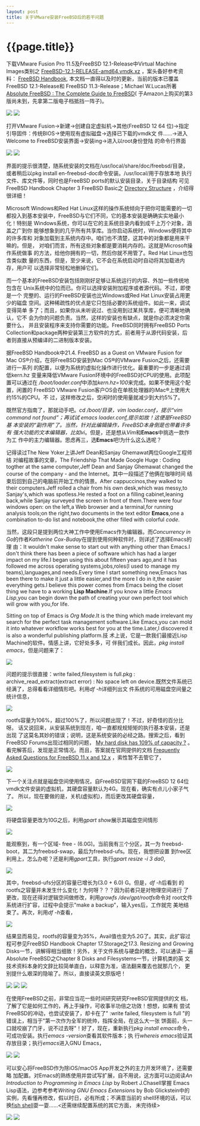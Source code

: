 ```yaml
---
layout: post
title: 关于VMware安装FreeBSD后的若干问题
---
```

{{page.title}}
=======================

下载VMware Fusion Pro 11.5及FreeBSD 12.1-Release中Virtual Machine
Images类别之
[FreeBSD-12.1-RELEASE-amd64.vmdk.xz](https://download.freebsd.org/ftp/releases/VM-IMAGES/12.1-RELEASE/amd64/Latest/)
，案头备好参考资料：
[FreeBSD Handbook](https://www.freebsd.org/doc/en_US.ISO8859-1/books/handbook/),
本文档一直得以及时的更新，当前的版本已覆盖FreeBSD 12.1-Release和
FreeBSD 11.3-Release；Michael W.Lucas所著[Absolute FreeBSD : The
Complete Guide to FreeBSD](https://www.amazon.com/Absolute-FreeBSD-3rd-Complete-Guide/dp/1593278926/ref=sr_1_1?dchild=1&keywords=Absolute+FreeBSD&qid=1594090340&s=books&sr=1-1)(
于Amazon上购买的第3版尚未到，先拿第二版电子档抵挡一阵子)。

<img src="/images/posts/2020-04-20/FreeBSD_Handbook.png">
<img src="/images/posts/2020-04-20/Absolute_FreeBSD.png">

打开VMware Fusion->新建->创建自定虚拟机->其他(FreeBSD 12 64
位)->指定引导固件：传统BIOS->使用现有虚拟磁盘->选择已下载的vmdk文
件......->进入Welcome to FreeBSD安装界面->安装ing->进入以root身份登陆
的命令行界面

<img src="/images/posts/2020-04-20/FreeBSD_install_Welcome.png">
<img src="/images/posts/2020-04-20/FreeBSD_install_root.png">

界面的提示很清楚，随系统安装的文档在/usr/local/share/doc/freebsd/目录，
或者稍后以pkg install en-freebsd-doc命令安装。/usr/local/用于存放本地
执行文件、库文件等，同时也是FreeBSD ports的默认安装目录，关于目录结构
可见FreeBSD Handbook Chapter 3 FreeBSD Basic之
[Directory Structure](https://www.freebsd.org/doc/en_US.ISO8859-1/books/handbook/dirstructure.html)
，介绍得很详细！

Microsoft Windows和Red Hat Linux这样的操作系统倾向于把你可能需要的一切
都投入到基本安装中，FreeBSD与它们不同，它的基本安装是确确实实地最小化！特别是
Windows系统，你可以在它的主系统目录内看到成千上万个对象，涵盖之广到你
能够想象到的几乎所有共享库。当你启动系统时，Windows便将其中的许多库和
对象加载到主系统内存中。咱们也不清楚，这其中的对象都是用来干嘛的。但是，
对咱们而言，所有这些对象都是要消耗内存的。这就是Microsoft操作系统做事
的方法，给他你拥有的一切，然后你就不用管了。Red Hat Linux也包含类似数
量的东西，但是，至少来说，它不会在系统启动时自动将其加载进内存，用户可
以选择非常轻松地删掉它们。

而一个基本的FreeBSD安装包括刚刚好足够让系统运行的内容、外加一些传统地包含在
Unix系统中的位而已。你可以选择安装附加程序或者源代码。不过，即使是一个
完整的、运行的FreeBSD安装也比Windows或Red Hat Linux安装占用更少的磁盘
空间。这种稀疏性的优点是它只包括必要的系统组件。如此一来，调试变得简单
多了；而且，如果你从未听说过、也没用到过某共享库，便可清晰地确认，它不
会为你的问题负责。当然，这样的安装也有缺点，就是你必须决定你需要什么，
并且安装程序来支持你需要的功能。FreeBSD同时拥有FreeBSD Ports
Collection和package两种安装第三方软件的方式，前者用于从源代码安装，后
者则直接从预编译的二进制版本安装。

据FreeBSD Handbook中21.4. FreeBSD as a Guest on VMware Fusion for Mac
OS®介绍，在将FreeBSD安装到Mac OS®的VMware Fusion之后，还需要进行一系列
的配置，以便为系统的虚拟化操作进行优化。最重要的一步是通过调低kern.hz
变量来降低VMware Fusion环境中的FreeBSD对CPU的使用。此项配置可以通过在
*/boot/loader.conf*中添加*kern.hz=100*来完成。如果不使用这个配置，闲置的
FreeBSD VMware Fusion客户OS会在单核处理器的iMac®上使用大约15%的CPU。不
过，这样修改之后，空闲时的使用量就减少到大约5%了。

既然官方指南了，那就动手吧。*cd /boot/*目录，*vim loader.conf*，提示“vim
command not found”；再试试 *emacs loader.conf*,提示如故！这便是FreeBSD基
本安装的“副作用”了。当然，针对此编辑操作，FreeBSD本身倒是也带着许多有
强大功能的文本编辑器，比如*vi*。但是，还是想从*Vim*和**Emacs**中挑选一款作为工
作中的主力编辑器。思虑再三，选**Emacs**吧!为什么这么选呢？

记得读过The New Yoker上讲Jeff Dean和Sanjay Ghemawat两位Google工程师结
对编程故事的文章，The Friendship That Made Google Huge : Coding
togther at the same computer,Jeff Dean and Sanjay Ghemawat changed the
course of the company - and the Internet。其中一段描述了他俩在咖啡时间
结束后回到自己的电脑前开始工作的情景。After cappuccinos,they walked to
their computers.Jeff rolled a chair from his own desk,which was
messy,to Sanjay's,which was spotless.He rested a foot on a filling
cabinet,leaning back,while Sanjay surveyed the screen in front of
them.There were four windows open: on the left,a Web browser and a
terminal,for running analysis tools;on the right,two documents in the
text editor **Emacs**,one a combination to-do list and notebook,the
other filled with colorful *code*.

当然，这段只是提到两位大神工作中使用Emacs作为编辑器。而*Concurrency in
Go*的作者*Katherine Cox-Buday*在提到使用何种软件时，则详述了选择Emacs的理
由：It wouldn't make sense to start out with anything other than
Emacs.I don't think there has been a piece of software which has had a
larger impact on my life.I began using this about fifteen years
ago,and it has followed me across operating systems,jobs,roles(I used
to manage my teams),languages,and needs.Every time I start something
new,Emacs has been there to make it just a little easier,and the more
I do in it,the easier everything gets.I believe this power comes from
Emacs being the closet thing we have to a working **Lisp Machine**.If
you know a little *Emacs Lisp*,you can begin down the path of creating
your own perfect tool which will grow with you,for life.

Sitting on top of Emacs is *Org Mode*.It is the thing which made
irrelevant my search for the perfect task management software.Like
Emacs,you can mold it into whatever workflow works best for you at the
time.Later,I discovered it is also a wonderful publishing platform.技
术上说，它是一款我们最接近Lisp Machine的软件。情感上讲，它好处多多，可
伴我们成长。因此，*pkg install emacs*，但是问题来了：

<img src="/images/posts/2020-04-20/pkg_install_emacs_fails.png">

问题的提示很直接：write failed,filesystem is
full.pkg : archive_read_extract(extract error) : No space left on
device.既然文件系统已经满了，总得看看详细情形吧。利用*df -h*详细列出文
件系统的可用磁盘空间量之统计信息，

<img src="/images/posts/2020-04-20/pkg_install_emacs_fails_df.png">

rootfs容量为106%，超过100%了，所以问题出现了！不过，好奇怪的百分比呀。
话又说回来，从安装系统到现在，咱一直都规规矩矩的执行基本安装，还是出现
了这莫名其妙的错误；说明，这是系统安装的必经之路。搜索之后，看到
FreeBSD Forums出现过相同的问题，
[My hard disk has 109% of capacity ?](https://forums.freebsd.org/threads/my-hard-disk-has-109-of-capacity.68366/)
。看完解答后，发现是正常情况。而且，答案就在官网提供的文档
[Frequently Asked Questions for FreeBSD 11.x and 12.x](https://www.freebsd.org/doc/en/books/faq/disks.html#idp59477704)
，索性暂不去管它了，

<img src="/images/posts/2020-04-20/capacity_is_more_than_100_percentage.png">

下一个关注点就是磁盘空间使用情况，自FreeBSD官网下载的FreeBSD 12 64位
vmdk文件安装的虚拟机，其硬盘容量默认为4G。现在看，确实有点儿小家子气了。
所以，现在要做的是，关机(虚拟机)，而后更改其硬盘容量，

<img src="/images/posts/2020-04-20/FreeBSD-12.1-amd64_modify_SCSI.png">

将硬盘容量更改为10G之后，利用*gpart show*展示其磁盘空间情形

<img src="/images/posts/2020-04-20/gpart_show.png">

能观察到，有一个区域- free - (6.0G)。当前我有三个分区，其一为
freebsd-boot，其二为freebsd-swap，最后为freebsd-ufs。现在，我想把设置
到free区利用上，怎么办呢？还是利用*gpart*工具，执行*gpart resize -i 3 da0*,

<img src="/images/posts/2020-04-20/gpart_resize.png">

其中，freebsd-ufs分区的容量已增长为(3.0 + 6.0) G。但是，*df -h*后看到
的rootfs之容量并未发生什么变化！为何呀？？？因为前者只是对物理空间进行
了更改，现在还得对逻辑空间做修改，利用*growfs /dev/gpt/rootfs*命令对
root文件系统进行扩容，过程中会提示"make a backup"，输入yes后，工作就完
美地结束了。再次，利用*df -h*查看，

<img src="/images/posts/2020-04-20/growfs_rootfs.png">

结果显而易见，rootfs的容量变为35%，Avail值也变为5.2G了。其实，此扩容过
程可参见FreeBSD Handbook Chapter 17.Storage之17.3. Resizing and Growing
Disks一节，讲解得相当细致！另外，关于文件系统与硬盘的概念，可以通读一
遍Absolute FreeBSD之Chapter 8 Disks and Filesystems一节，计算机类的英
文技术资料本身的文辞比较简单直白，以释意为准，语法翻来覆去也就那几个，
更别提什么艰深的隐喻了。所以，直接读英文原版吧！

<img src="/images/posts/2020-04-20/Resizing_and_Growing_Disks.png">
<img src="/images/posts/2020-04-20/gpart.png">
<img src="/images/posts/2020-04-20/gpart_resize_intro.png">

在使用FreeBSD之前，非常应当花一些时间研究研究FreeBSD官网提供的文
档，了解了它是如何工作的，再上手操作，可收事半功倍之功效！想想，如果有
尝试FreeBSD的冲动，也尝试安装了，却卡在了" :write failed, filesystem
is full "的错误上，相当于"第一次作为全军的统帅，指挥全局，在这么大一张
饼面前，头一口就咬崩了门牙，说不过去呀"！好了，现在，重新执行*pkg
install emacs*命令，可成功安装。执行*emacs -version*查看其软件版本；执
行*whereis emacs*验证其存放目录；执行*emacs*进入GNU Emacs，

<img src="/images/posts/2020-04-20/emacs.png">
<img src="/images/posts/2020-04-20/GNU_Emacs_26.3.png">

可以安心将FreeBSD作为除iOS/macOS App开发之外的主力开发环境了，还需要略
加配置。对Emacs的熟练使用并尝试写扩展，自不用说，这方面可以边阅读*An
Introduction to Programming in Emacs Lisp* by Robert J.Chasell掌握
Emacs Lisp语法，边参考参考*Writing GNU Emacs Extensions* by Bob
Glickstein中的实例，先看懂再修改，假以时日，必有所成；不满意当前的
shell环境的话，可以换[fish shell](https://fishshell.com)耍一耍......<还需继续配置系统的其它方面，
未完待续>

<img src="/images/posts/2020-04-20/fish.png">
<img src="/images/posts/2020-04-20/pkg_install_fish.png">
